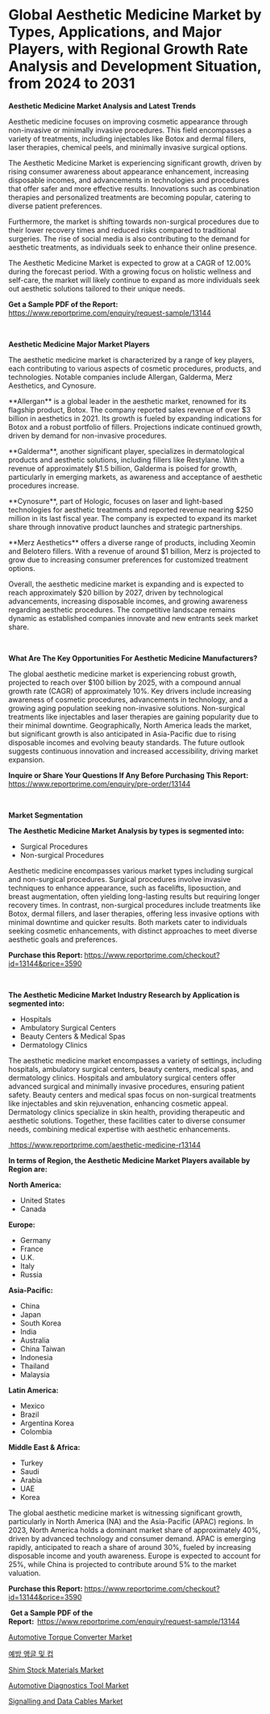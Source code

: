<p><h1>Global Aesthetic Medicine Market by Types, Applications, and Major Players, with Regional Growth Rate Analysis and Development Situation, from 2024 to 2031</h1></p><p><strong>Aesthetic Medicine Market Analysis and Latest Trends</strong></p>
<p><p>Aesthetic medicine focuses on improving cosmetic appearance through non-invasive or minimally invasive procedures. This field encompasses a variety of treatments, including injectables like Botox and dermal fillers, laser therapies, chemical peels, and minimally invasive surgical options. </p><p>The Aesthetic Medicine Market is experiencing significant growth, driven by rising consumer awareness about appearance enhancement, increasing disposable incomes, and advancements in technologies and procedures that offer safer and more effective results. Innovations such as combination therapies and personalized treatments are becoming popular, catering to diverse patient preferences.</p><p>Furthermore, the market is shifting towards non-surgical procedures due to their lower recovery times and reduced risks compared to traditional surgeries. The rise of social media is also contributing to the demand for aesthetic treatments, as individuals seek to enhance their online presence. </p><p>The Aesthetic Medicine Market is expected to grow at a CAGR of 12.00% during the forecast period. With a growing focus on holistic wellness and self-care, the market will likely continue to expand as more individuals seek out aesthetic solutions tailored to their unique needs.</p></p>
<p><strong>Get a Sample PDF of the Report:&nbsp;</strong> <a href="https://www.reportprime.com/enquiry/request-sample/13144">https://www.reportprime.com/enquiry/request-sample/13144</a></p>
<p>&nbsp;</p>
<p><strong>Aesthetic Medicine Major Market Players</strong></p>
<p><p>The aesthetic medicine market is characterized by a range of key players, each contributing to various aspects of cosmetic procedures, products, and technologies. Notable companies include Allergan, Galderma, Merz Aesthetics, and Cynosure.</p><p>**Allergan** is a global leader in the aesthetic market, renowned for its flagship product, Botox. The company reported sales revenue of over $3 billion in aesthetics in 2021. Its growth is fueled by expanding indications for Botox and a robust portfolio of fillers. Projections indicate continued growth, driven by demand for non-invasive procedures.</p><p>**Galderma**, another significant player, specializes in dermatological products and aesthetic solutions, including fillers like Restylane. With a revenue of approximately $1.5 billion, Galderma is poised for growth, particularly in emerging markets, as awareness and acceptance of aesthetic procedures increase.</p><p>**Cynosure**, part of Hologic, focuses on laser and light-based technologies for aesthetic treatments and reported revenue nearing $250 million in its last fiscal year. The company is expected to expand its market share through innovative product launches and strategic partnerships.</p><p>**Merz Aesthetics** offers a diverse range of products, including Xeomin and Belotero fillers. With a revenue of around $1 billion, Merz is projected to grow due to increasing consumer preferences for customized treatment options.</p><p>Overall, the aesthetic medicine market is expanding and is expected to reach approximately $20 billion by 2027, driven by technological advancements, increasing disposable incomes, and growing awareness regarding aesthetic procedures. The competitive landscape remains dynamic as established companies innovate and new entrants seek market share.</p></p>
<p>&nbsp;</p>
<p><strong>What Are The Key Opportunities For Aesthetic Medicine Manufacturers?</strong></p>
<p><p>The global aesthetic medicine market is experiencing robust growth, projected to reach over $100 billion by 2025, with a compound annual growth rate (CAGR) of approximately 10%. Key drivers include increasing awareness of cosmetic procedures, advancements in technology, and a growing aging population seeking non-invasive solutions. Non-surgical treatments like injectables and laser therapies are gaining popularity due to their minimal downtime. Geographically, North America leads the market, but significant growth is also anticipated in Asia-Pacific due to rising disposable incomes and evolving beauty standards. The future outlook suggests continuous innovation and increased accessibility, driving market expansion.</p></p>
<p><strong>Inquire or Share Your Questions If Any Before Purchasing This Report:</strong> <a href="https://www.reportprime.com/enquiry/pre-order/13144">https://www.reportprime.com/enquiry/pre-order/13144</a></p>
<p>&nbsp;</p>
<p><strong>Market Segmentation</strong></p>
<p><strong>The Aesthetic Medicine Market Analysis by types is segmented into:</strong></p>
<p><ul><li>Surgical Procedures</li><li>Non-surgical Procedures</li></ul></p>
<p><p>Aesthetic medicine encompasses various market types including surgical and non-surgical procedures. Surgical procedures involve invasive techniques to enhance appearance, such as facelifts, liposuction, and breast augmentation, often yielding long-lasting results but requiring longer recovery times. In contrast, non-surgical procedures include treatments like Botox, dermal fillers, and laser therapies, offering less invasive options with minimal downtime and quicker results. Both markets cater to individuals seeking cosmetic enhancements, with distinct approaches to meet diverse aesthetic goals and preferences.</p></p>
<p><strong>Purchase this Report:&nbsp;</strong><a href="https://www.reportprime.com/checkout?id=13144&price=3590">https://www.reportprime.com/checkout?id=13144&price=3590</a></p>
<p>&nbsp;</p>
<p><strong>The Aesthetic Medicine Market Industry Research by Application is segmented into:</strong></p>
<p><ul><li>Hospitals</li><li>Ambulatory Surgical Centers</li><li>Beauty Centers & Medical Spas</li><li>Dermatology Clinics</li></ul></p>
<p><p>The aesthetic medicine market encompasses a variety of settings, including hospitals, ambulatory surgical centers, beauty centers, medical spas, and dermatology clinics. Hospitals and ambulatory surgical centers offer advanced surgical and minimally invasive procedures, ensuring patient safety. Beauty centers and medical spas focus on non-surgical treatments like injectables and skin rejuvenation, enhancing cosmetic appeal. Dermatology clinics specialize in skin health, providing therapeutic and aesthetic solutions. Together, these facilities cater to diverse consumer needs, combining medical expertise with aesthetic enhancements.</p></p>
<p><a href="https://www.reportprime.com/aesthetic-medicine-r13144">&nbsp;https://www.reportprime.com/aesthetic-medicine-r13144</a></p>
<p><strong>In terms of Region, the Aesthetic Medicine Market Players available by Region are:</strong></p>
<p>
    <p> <strong> North America: </strong>
        <ul>
            <li>United States</li>
            <li>Canada</li>
        </ul>
        </p> 
    <p> <strong> Europe: </strong>
        <ul>
            <li>Germany</li>
            <li>France</li>
            <li>U.K.</li>
            <li>Italy</li>
            <li>Russia</li>
        </ul>
        </p> 
    <p> <strong> Asia-Pacific: </strong>
        <ul>
            <li>China</li>
            <li>Japan</li>
            <li>South Korea</li>
            <li>India</li>
            <li>Australia</li>
            <li>China Taiwan</li>
            <li>Indonesia</li>
            <li>Thailand</li>
            <li>Malaysia</li>
        </ul>
        </p> 
    <p> <strong> Latin America: </strong>
        <ul>
            <li>Mexico</li>
            <li>Brazil</li>
            <li>Argentina Korea</li>
            <li>Colombia</li>
        </ul>
        </p> 
    <p> <strong> Middle East & Africa: </strong>
        <ul>
            <li>Turkey</li>
            <li>Saudi</li>
            <li>Arabia</li>
            <li>UAE</li>
            <li>Korea</li>
        </ul>
    </p>
    </p>
<p><p>The global aesthetic medicine market is witnessing significant growth, particularly in North America (NA) and the Asia-Pacific (APAC) regions. In 2023, North America holds a dominant market share of approximately 40%, driven by advanced technology and consumer demand. APAC is emerging rapidly, anticipated to reach a share of around 30%, fueled by increasing disposable income and youth awareness. Europe is expected to account for 25%, while China is projected to contribute around 5% to the market valuation.</p></p>
<p><strong>Purchase this Report: </strong><a href="https://www.reportprime.com/checkout?id=13144&price=3590">https://www.reportprime.com/checkout?id=13144&price=3590</a></p>
<p>&nbsp;<strong>Get a Sample PDF of the Report:&nbsp;&nbsp;</strong><a href="https://www.reportprime.com/enquiry/request-sample/13144">https://www.reportprime.com/enquiry/request-sample/13144</a></p>
<p><strong></strong></p>
<p><p><a href="https://www.linkedin.com/pulse/how-regional-global-trends-shaping-automotive-torque-converter-nwzqc?trackingId=KpKVoOeFSZ6H%2F5ZhjrF87Q%3D%3D">Automotive Torque Converter Market</a></p><p><a href="https://medium.com/@jennaduke56/prophylaxis-angles-and-cups-market-%EC%9D%98-%EA%B8%80%EB%A1%9C%EB%B2%8C-%EC%8B%9C%EC%9E%A5-%EA%B0%9C%EC%9A%94%EB%8A%94-%EC%A0%84-%EC%84%B8%EA%B3%84-%EB%B0%8F-%EC%A3%BC%EC%9A%94-%EC%8B%9C%EC%9E%A5%EC%9D%98-%EC%82%B0%EC%97%85%EC%97%90-%EC%98%81%ED%96%A5%EC%9D%84-%EB%AF%B8%EC%B9%98%EB%8A%94-%EC%A3%BC%EC%9A%94-%ED%8A%B8%EB%A0%8C%EB%93%9C%EC%97%90-%EB%8C%80%ED%95%9C-%EB%8F%85%ED%8A%B9%ED%95%9C-%EA%B4%80%EC%A0%90%EC%9D%84-3701f978ff88">예방 앵글 및 컵</a></p><p><a href="https://medium.com/@rhys_bevs91/global-shim-stock-materials-industry-research-report-competitive-landscape-market-size-regional-2ce098bf9e31">Shim Stock Materials Market</a></p><p><a href="https://www.linkedin.com/pulse/what-growth-opportunities-challenges-automotive-diagnostics-tool-asb3c?trackingId=GO2ue7OzSE%2BU6oB%2FyuqOxQ%3D%3D">Automotive Diagnostics Tool Market</a></p><p><a href="https://medium.com/@rhys_bevs91/signalling-and-data-cables-market-growth-outlook-from-2024-to-2031-and-it-is-projecting-at-5-6-ffc98b38fc0b">Signalling and Data Cables Market</a></p></p>